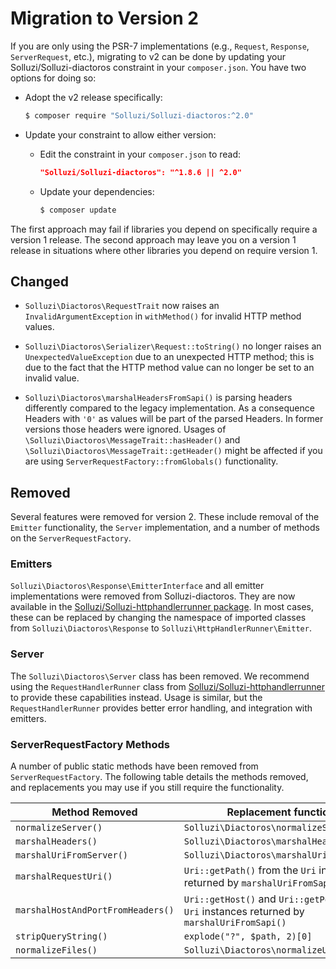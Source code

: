 # Migration to Version 2

If you are only using the PSR-7 implementations (e.g., `Request`, `Response`,
`ServerRequest`, etc.), migrating to v2 can be done by updating your
Solluzi/Solluzi-diactoros constraint in your `composer.json`. You have two
options for doing so:

- Adopt the v2 release specifically:

  ```bash
  $ composer require "Solluzi/Solluzi-diactoros:^2.0"
  ```

- Update your constraint to allow either version:
  
    - Edit the constraint in your `composer.json` to read:

      ```json
      "Solluzi/Solluzi-diactoros": "^1.8.6 || ^2.0"
      ```

    - Update your dependencies:

      ```bash
      $ composer update
      ```

The first approach may fail if libraries you depend on specifically require a
version 1 release. The second approach may leave you on a version 1 release in
situations where other libraries you depend on require version 1.

## Changed

- `Solluzi\Diactoros\RequestTrait` now raises an `InvalidArgumentException` in
  `withMethod()` for invalid HTTP method values.

- `Solluzi\Diactoros\Serializer\Request::toString()` no longer raises an
  `UnexpectedValueException` due to an unexpected HTTP method; this is due to the
  fact that the HTTP method value can no longer be set to an invalid value.

- `Solluzi\Diactoros\marshalHeadersFromSapi()` is parsing headers differently compared to the legacy implementation.
   As a consequence Headers with `'0'` as values will be part of the parsed Headers.
   In former versions those headers were ignored.
   Usages of `\Solluzi\Diactoros\MessageTrait::hasHeader()` and `\Solluzi\Diactoros\MessageTrait::getHeader()`
   might be affected if you are using `ServerRequestFactory::fromGlobals()` functionality.

## Removed

Several features were removed for version 2. These include removal of the
`Emitter` functionality, the `Server` implementation, and a number of methods on
the `ServerRequestFactory`.

### Emitters

`Solluzi\Diactoros\Response\EmitterInterface` and all emitter implementations were
removed from Solluzi-diactoros. They are now available in the
[Solluzi/Solluzi-httphandlerrunner package](https://docs.Solluzi.dev/Solluzi-httphandlerrunner).
In most cases, these can be replaced by changing the namespace of imported
classes from `Solluzi\Diactoros\Response` to `Solluzi\HttpHandlerRunner\Emitter`.

### Server

The `Solluzi\Diactoros\Server` class has been removed. We recommend using the
`RequestHandlerRunner` class from [Solluzi/Solluzi-httphandlerrunner](https://docs.Solluzi.dev/Solluzi-httphandlerrunner)
to provide these capabilities instead. Usage is similar, but the
`RequestHandlerRunner` provides better error handling, and integration with
emitters.

### ServerRequestFactory Methods

A number of public static methods have been removed from
`ServerRequestFactory`. The following table details the methods removed, and
replacements you may use if you still require the functionality.

Method Removed                    | Replacement functionality
--------------------------------- | -------------------------
`normalizeServer()`               | `Solluzi\Diactoros\normalizeServer()`
`marshalHeaders()`                | `Solluzi\Diactoros\marshalHeadersFromSapi()`
`marshalUriFromServer()`          | `Solluzi\Diactoros\marshalUriFromSapi()`
`marshalRequestUri()`             | `Uri::getPath()` from the `Uri` instance returned by `marshalUriFromSapi()`
`marshalHostAndPortFromHeaders()` | `Uri::getHost()` and `Uri::getPort()` from the `Uri` instances returned by `marshalUriFromSapi()`
`stripQueryString()`              | `explode("?", $path, 2)[0]`
`normalizeFiles()`                | `Solluzi\Diactoros\normalizeUploadedFiles()`
